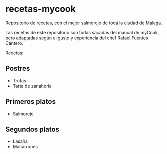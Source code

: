 # recetas-mycook
Repositorio de recetas, con el mejor salmorejo de toda la ciudad de Málaga.

Las recetas de este repositorio son todas sacadas del manual de myCook, pero adaptadas según el gusto y experiencia del chef Rafael Fuentes Cantero.

Recetas:

## Postres
- Trufas
- Tarta de zanahoria

## Primeros platos
- Salmorejo

## Segundos platos
- Lasaña
- Macarrones
